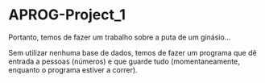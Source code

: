 # APROG-Project_1
Portanto, temos de fazer um trabalho sobre a puta de um ginásio…

Sem utilizar nenhuma base de dados, temos de fazer um programa que dê entrada a pessoas (números) e que guarde tudo (momentaneamente, enquanto o programa estiver a correr).

